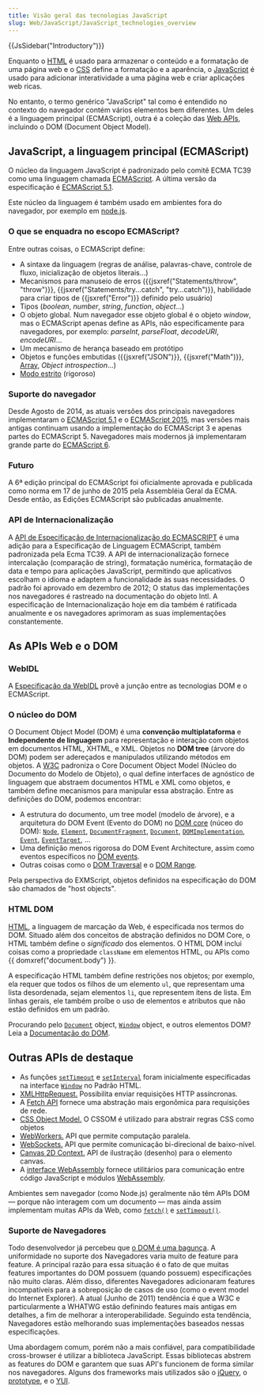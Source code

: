 ```yaml
---
title: Visão geral das tecnologias JavaScript
slug: Web/JavaScript/JavaScript_technologies_overview
---
```


{{JsSidebar("Introductory")}}

Enquanto o [HTML](/pt-BR/docs/Web/HTML) é usado para armazenar o conteúdo e a formatação de uma página web e o [CSS](/pt-BR/docs/Web/CSS) define a formatação e a aparência, o [JavaScript](/pt-BR/docs/Web/JavaScript) é usado para adicionar interatividade a uma página web e criar aplicações web ricas.

No entanto, o termo genérico "JavaScript" tal como é entendido no contexto do navegador contém vários elementos bem diferentes. Um deles é a linguagem principal (ECMAScript), outra é a coleção das [Web APIs](/pt-BR/docs/Web/Reference/API), incluindo o DOM (Document Object Model).

## JavaScript, a linguagem principal (ECMAScript)

O núcleo da linguagem JavaScript é padronizado pelo comitê ECMA TC39 como uma linguagem chamada [ECMAScript](/pt-BR/docs/JavaScript/Language_Resources). A última versão da especificação é [ECMAScript 5.1](https://ecma-international.org/ecma-262/5.1/).

Este núcleo da linguagem é também usado em ambientes fora do navegador, por exemplo em [node.js](https://nodejs.org/).

### O que se enquadra no escopo ECMAScript?

Entre outras coisas, o ECMAScript define:

- A sintaxe da linguagem (regras de análise, palavras-chave, controle de fluxo, inicialização de objetos literais...)
- Mecanismos para manuseio de erros ({{jsxref("Statements/throw", "throw")}}, {{jsxref("Statements/try...catch", "try...catch")}}, habilidade para criar tipos de {{jsxref("Error")}} definido pelo usuário)
- Tipos (_boolean_, _number_, _string_, _function_, _object_...)
- O objeto global. Num navegador esse objeto global é o objeto _window_, mas o ECMAScript apenas define as APIs, não especificamente para navegadores, por exemplo: _parseInt_, _parseFloat_, _decodeURI_, _encodeURI_...
- Um mecanismo de herança baseado em protótipo
- Objetos e funções embutidas ({{jsxref("JSON")}}, {{jsxref("Math")}}, [Array](/en-US/docs/Web/JavaScript/Reference/Global_Objects/Array), _Object introspection_...)
- [Modo estrito](/pt-BR/docs/Web/JavaScript/Reference/Strict_mode) (rigoroso)

### Suporte do navegador

Desde Agosto de 2014, as atuais versões dos principais navegadores implementaram o [ECMAScript 5.1](/pt-BR/docs/Web/JavaScript/New_in_JavaScript/ECMAScript_5_support_in_Mozilla) e o [ECMAScript 2015](/pt-BR/docs/Web/JavaScript/New_in_JavaScript/ECMAScript_2015_support_in_Mozilla), mas versões mais antigas continuam usando a implementação do ECMAScript 3 e apenas partes do ECMAScript 5. Navegadores mais modernos já implementaram grande parte do [ECMAScript 6](/pt-BR/docs/Web/JavaScript/New_in_JavaScript/ECMAScript_6_support_in_Mozilla).

### Futuro

A 6ª edição principal do ECMAScript foi oficialmente aprovada e publicada como norma em 17 de junho de 2015 pela Assembléia Geral da ECMA. Desde então, as Edições ECMAScript são publicadas anualmente.

### API de Internacionalização

A [API de Especificação de Internacionalização do ECMASCRIPT](https://ecma-international.org/ecma-402/1.0/) é uma adição para a Especificação de Linguagem ECMAScript, também padronizada pela Ecma TC39. A API de internacionalização fornece intercalação (comparação de string), formatação numérica, formatação de data e tempo para aplicações JavaScript, permitindo que aplicativos escolham o idioma e adaptem a funcionalidade às suas necessidades. O padrão foi aprovado em dezembro de 2012; O status das implementações nos navegadores é rastreado na documentação do objeto Intl. A especificação de Internacionalização hoje em dia também é ratificada anualmente e os navegadores aprimoram as suas implementações constantemente.

## As APIs Web e o DOM

### WebIDL

A [Especificação da WebIDL](https://dev.w3.org/2006/webapi/WebIDL/) provê a junção entre as tecnologias DOM e o ECMAScript.

### O núcleo do DOM

O Document Object Model (DOM) é uma **convenção multiplataforma** e **lndependente de linguagem** para representação e interação com objetos em documentos HTML, XHTML, e XML. Objetos no **DOM tree** (árvore do DOM) podem ser adereçados e manipulados utilizando métodos em objetos. A [W3C](/pt-BR/docs/Glossary/W3C) padroniza o Core Document Object Model (Núcleo do Documento do Modelo de Objeto), o qual define interfaces de agnóstico de linguagem que abstraem documentos HTML e XML como objetos, e também define mecanismos para manipular essa abstração. Entre as definições do DOM, podemos encontrar:

- A estrutura do documento, um tree model (modelo de árvore), e a arquitetura do DOM Event (Evento do DOM) no [DOM core](https://dvcs.w3.org/hg/domcore/raw-file/tip/Overview.html) (núceo do DOM): [`Node`](/pt-BR/docs/Web/API/Node), [`Element`](/pt-BR/docs/Web/API/Element), [`DocumentFragment`](/pt-BR/docs/Web/API/DocumentFragment), [`Document`](/pt-BR/docs/Web/API/Document), [`DOMImplementation`](/pt-BR/docs/Web/API/DOMImplementation), [`Event`](/pt-BR/docs/Web/API/Event), [`EventTarget`](/pt-BR/docs/Web/API/EventTarget), …
- Uma definição menos rigorosa do DOM Event Architecture, assim como eventos específicos no [DOM events](https://dev.w3.org/2006/webapi/DOM-Level-3-Events/html/DOM3-Events.html).
- Outras coisas como o [DOM Traversal](https://www.w3.org/TR/DOM-Level-2-Traversal-Range/traversal.html) e o [DOM Range](https://html5.org/specs/dom-range.html).

Pela perspectiva do EXMScript, objetos definidos na especificação do DOM são chamados de "host objects".

### HTML DOM

[HTML](https://www.whatwg.org/html), a linguagem de marcação da Web, é especificada nos termos do DOM. Situado além dos conceitos de abstração definidos no DOM Core, o HTML também define o _significado_ dos elementos. O HTML DOM inclui coisas como a propriedade `className` em elementos HTML, ou APIs como {{ domxref("document.body") }}.

A especificação HTML também define restrições nos objetos; por exemplo, ela requer que todos os filhos de um elemento `ul`, que representam uma lista desordenada, sejam elementos `li`, que representem itens de lista. Em linhas gerais, ele também proíbe o uso de elementos e atributos que não estão definidos em um padrão.

Procurando pelo [`Document`](/pt-BR/docs/Web/API/Document) object, [`Window`](/pt-BR/docs/Web/API/Window) object, e outros elementos DOM? Leia a [Documentação do DOM](/pt-BR/docs/Web/API/Document_Object_Model).

## Outras APIs de destaque

- As funções [`setTimeout`](/pt-BR/docs/Web/API/setTimeout) e [`setInterval`](/pt-BR/docs/Web/API/setInterval) foram inicialmente especificadas na interface [`Window`](https://www.whatwg.org/html/#window) no Padrão HTML.
- [XMLHttpRequest.](https://dev.w3.org/2006/webapi/XMLHttpRequest-2/) Possibilita enviar requisições HTTP assíncronas.
- A [Fetch API](https://fetch.spec.whatwg.org/) fornece uma abstração mais ergonômica para requisições de rede.
- [CSS Object Model.](https://dev.w3.org/csswg/cssom/) O CSSOM é utilizado para abstrair regras CSS como objetos
- [WebWorkers.](https://www.whatwg.org/specs/web-workers/current-work/) API que permite computação paralela.
- [WebSockets.](https://www.whatwg.org/C/#network) API que permite comunicação bi-direcional de baixo-nível.
- [Canvas 2D Context.](https://www.whatwg.org/html/#2dcontext) API de ilustração (desenho) para o elemento canvas.
- A [interface WebAssembly](https://webassembly.github.io/spec/js-api) fornece utilitários para comunicação entre código JavaScript e módulos [WebAssembly](/pt-BR/docs/WebAssembly).

Ambientes sem navegador (como Node.js) geralmente não têm APIs DOM — porque não interagem com um documento — mas ainda assim implementam muitas APIs da Web, como [`fetch()`](/pt-BR/docs/Web/API/fetch) e [`setTimeout()`](/pt-BR/docs/Web/API/setTimeout).

### Suporte de Navegadores

Todo desenvolvedor já percebeu que [o DOM é uma bagunça](https://ejohn.org/blog/the-dom-is-a-mess/). A uniformidade no suporte dos Navegadores varia muito de feature para feature. A principal razão para essa situação é o fato de que muitas features importantes do DOM possuem (quando possuem) especificações não muito claras. Além disso, diferentes Navegadores adicionaram features incompatíveis para a sobreposição de casos de uso (como o event model do Internet Explorer). A atual (Junho de 2011) tendência é que a W3C e particularmente a WHATWG estão definindo features mais antigas em detalhes, a fim de melhorar a interoperabilidade. Seguindo esta tendência, Navegadores estão melhorando suas implementações baseados nessas especificações.

Uma abordagem comum, porém não a mais confiável, para compatibilidade cross-browser é utilizar a biblioteca JavaScript. Essas bibliotecas abstrem as features do DOM e garantem que suas API's funcionem de forma similar nos navegadores. Alguns dos frameworks mais utilizados são o [jQuery](https://jquery.com/), o [prototype](https://www.prototypejs.org/), e o [YUI](https://developer.yahoo.com/yui/).
